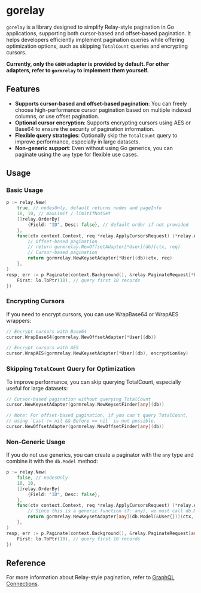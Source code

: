# gorelay

`gorelay` is a library designed to simplify Relay-style pagination in Go applications, supporting both cursor-based and offset-based pagination. It helps developers efficiently implement pagination queries while offering optimization options, such as skipping `TotalCount` queries and encrypting cursors.

**Currently, only the `GORM` adapter is provided by default. For other adapters, refer to `gormrelay` to implement them yourself.**

## Features

- **Supports cursor-based and offset-based pagination**: You can freely choose high-performance cursor pagination based on multiple indexed columns, or use offset pagination.
- **Optional cursor encryption**: Supports encrypting cursors using AES or Base64 to ensure the security of pagination information.
- **Flexible query strategies**: Optionally skip the `TotalCount` query to improve performance, especially in large datasets.
- **Non-generic support**: Even without using Go generics, you can paginate using the `any` type for flexible use cases.

## Usage

### Basic Usage

```go
p := relay.New(
    true, // nodesOnly, default returns nodes and pageInfo
    10, 10, // maxLimit / limitIfNotSet
    []relay.OrderBy{
        {Field: "ID", Desc: false}, // default order if not provided
    },
    func(ctx context.Context, req *relay.ApplyCursorsRequest) (*relay.ApplyCursorsResponse[*User], error) {
        // Offset-based pagination
        // return gormrelay.NewOffsetAdapter[*User](db)(ctx, req)
        // Cursor-based pagination
        return gormrelay.NewKeysetAdapter[*User](db)(ctx, req)
    },
)
resp, err := p.Paginate(context.Background(), &relay.PaginateRequest[*User]{
    First: lo.ToPtr(10), // query first 10 records
})
```

### Encrypting Cursors

If you need to encrypt cursors, you can use WrapBase64 or WrapAES wrappers:

```go
// Encrypt cursors with Base64
cursor.WrapBase64(gormrelay.NewOffsetAdapter[*User](db))

// Encrypt cursors with AES
cursor.WrapAES(gormrelay.NewKeysetAdapter[*User](db), encryptionKey)
```

### Skipping `TotalCount` Query for Optimization

To improve performance, you can skip querying TotalCount, especially useful for large datasets:

```go
// Cursor-based pagination without querying TotalCount
cursor.NewKeysetAdapter(gormrelay.NewKeysetFinder[any](db))

// Note: For offset-based pagination, if you can't query TotalCount, 
// using `Last != nil && Before == nil` is not possible.
cursor.NewOffsetAdapter(gormrelay.NewOffsetFinder[any](db))
```

### Non-Generic Usage

If you do not use generics, you can create a paginator with the `any` type and combine it with the `db.Model` method:

```go
p := relay.New(
    false, // nodesOnly
    10, 10,
    []relay.OrderBy{
        {Field: "ID", Desc: false},
    },
    func(ctx context.Context, req *relay.ApplyCursorsRequest) (*relay.ApplyCursorsResponse[any], error) {
        // Since this is a generic function (T: any), we must call db.Model(x)
        return gormrelay.NewKeysetAdapter[any](db.Model(&User{}))(ctx, req)
    },
)
resp, err := p.Paginate(context.Background(), &relay.PaginateRequest[any]{
    First: lo.ToPtr(10), // query first 10 records
})
```

## Reference

For more information about Relay-style pagination, refer to [GraphQL Connections](https://relay.dev/graphql/connections.htm).
